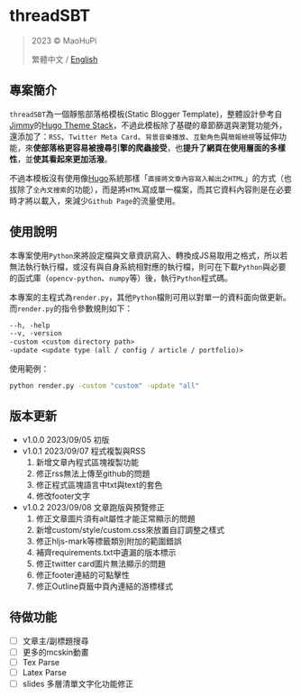 threadSBT
=========

> 2023 &copy; MaoHuPi
> 
> 繁體中文 / [English](README.md)

專案簡介
----

`threadSBT`為一個靜態部落格模板(Static Blogger Template)，整體設計參考自[Jimmy](https://jimmycai.com/)的[Hugo Theme Stack](https://github.com/CaiJimmy/hugo-theme-stack)，不過此模板除了基礎的章節篩選與瀏覽功能外，還添加了：`RSS`、`Twitter Meta Card`、`背景音樂播放`、`互動角色`與`簡報檢視`等延伸功能，來**使部落格更容易被搜尋引擎的爬蟲接受**，也**提升了網頁在使用層面的多樣性**，並**使其看起來更加活潑**。

不過本模板沒有使用像[Hugo](https://gohugo.io/)系統那樣「`直接將文章內容寫入輸出之HTML`」的方式（也拔除了`全內文搜索`的功能），而是將`HTML`寫成單一檔案，而其它資料內容則是在必要時才將以載入，來減少`Github Page`的流量使用。

使用說明
----

本專案使用`Python`來將設定檔與文章資訊寫入、轉換成JS易取用之格式，所以若無法執行執行檔，或沒有與自身系統相對應的執行檔，則可在下載`Python`與必要的函式庫（`opencv-python`、`numpy`等）後，執行`Python`程式碼。

本專案的主程式為`render.py`，其他`Python`檔則可用以對單一的資料面向做更新。而`render.py`的指令參數規則如下：

```txt
--h, -help
--v, -version
-custom <custom directory path>
-update <update type (all / config / article / portfolio)>
```

使用範例：

```bat
python render.py -custom "custom" -update "all"
```

版本更新
----

* v1.0.0 2023/09/05 初版
* v1.0.1 2023/09/07 程式複製與RSS
	1. 新增文章內程式區塊複製功能
	2. 修正rss無法上傳至github的問題
	3. 修正程式區塊語言中txt與text的套色
	4. 修改footer文字
* v1.0.2 2023/09/08 文章跑版與預覽修正
	1. 修正文章圖片須有alt屬性才能正常顯示的問題
	2. 新增custom/style/custom.css來放置自訂調整之樣式
	3. 修正hljs-mark等標籤類別附加的範圍錯誤
	4. 補齊requirements.txt中遺漏的版本標示
	5. 修正twitter card圖片無法顯示的問題
	6. 修正footer連結的可點擊性
	7. 修正Outline頁籤中頁內連結的游標樣式

待做功能
----

- [ ] 文章主/副標題搜尋
- [ ] 更多的mcskin動畫
- [ ] Tex Parse
- [ ] Latex Parse
- [ ] slides 多層清單文字化功能修正